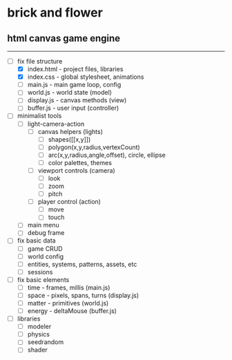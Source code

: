 # brick and flower
## html canvas game engine

---

- [ ] fix file structure
  - [x] index.html - project files, libraries
  - [x] index.css - global stylesheet, animations
  - [ ] main.js - main game loop, config
  - [ ] world.js - world state (model)
  - [ ] display.js - canvas methods (view)
  - [ ] buffer.js - user input (controller)
- [ ] minimalist tools
  - [ ] light-camera-action
    - [ ] canvas helpers (lights)
      - [ ] shapes([[x,y]])
      - [ ] polygon(x,y,radius,vertexCount)
      - [ ] arc(x,y,radius,angle,offset), circle, ellipse
      - [ ] color palettes, themes
    - [ ] viewport controls (camera)
      - [ ] look
      - [ ] zoom
      - [ ] pitch
    - [ ] player control (action)
      - [ ] move
      - [ ] touch
  - [ ] main menu
  - [ ] debug frame
- [ ] fix basic data
  - [ ] game CRUD
  - [ ] world config
  - [ ] entities, systems, patterns, assets, etc
  - [ ] sessions
- [ ] fix basic elements
  - [ ] time - frames, millis (main.js)
  - [ ] space - pixels, spans, turns (display.js)
  - [ ] matter - primitives (world.js)
  - [ ] energy - deltaMouse (buffer.js)
- [ ] libraries
  - [ ] modeler
  - [ ] physics
  - [ ] seedrandom
  - [ ] shader